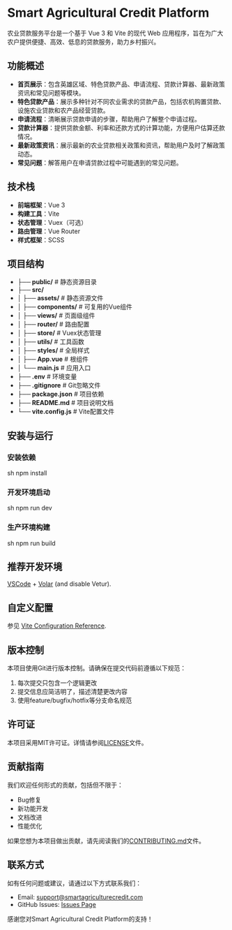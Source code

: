 # Smart Agricultural Credit Platform

农业贷款服务平台是一个基于 Vue 3 和 Vite 的现代 Web 应用程序，旨在为广大农户提供便捷、高效、低息的贷款服务，助力乡村振兴。

## 功能概述

- **首页展示**：包含英雄区域、特色贷款产品、申请流程、贷款计算器、最新政策资讯和常见问题等模块。
- **特色贷款产品**：展示多种针对不同农业需求的贷款产品，包括农机购置贷款、设施农业贷款和农产品经营贷款。
- **申请流程**：清晰展示贷款申请的步骤，帮助用户了解整个申请过程。
- **贷款计算器**：提供贷款金额、利率和还款方式的计算功能，方便用户估算还款情况。
- **最新政策资讯**：展示最新的农业贷款相关政策和资讯，帮助用户及时了解政策动态。
- **常见问题**：解答用户在申请贷款过程中可能遇到的常见问题。

## 技术栈

- **前端框架**：Vue 3
- **构建工具**：Vite
- **状态管理**：Vuex（可选）
- **路由管理**：Vue Router
- **样式框架**：SCSS

## 项目结构

- **├── public/**                   # 静态资源目录
- **├── src/**
- **│   ├── assets/**               # 静态资源文件
- **│   ├── components/**           # 可复用的Vue组件
- **│   ├── views/**                # 页面级组件
- **│   ├── router/**               # 路由配置
- **│   ├── store/**                # Vuex状态管理
- **│   ├── utils/**                # 工具函数
- **│   ├── styles/**               # 全局样式
- **│   ├── App.vue**               # 根组件
- **│   └── main.js**               # 应用入口
- **├── .env**                      # 环境变量
- **├── .gitignore**                # Git忽略文件
- **├── package.json**               # 项目依赖
- **├── README.md**                  # 项目说明文档
- **└── vite.config.js**            # Vite配置文件
## 安装与运行

### 安装依赖
sh
npm install

### 开发环境启动
sh
npm run dev

### 生产环境构建
sh
npm run build

## 推荐开发环境

[VSCode](https://code.visualstudio.com/) + [Volar](https://marketplace.visualstudio.com/items?itemName=Vue.volar) (and disable Vetur).

## 自定义配置

参见 [Vite Configuration Reference](https://vite.dev/config/).

## 版本控制

本项目使用Git进行版本控制。请确保在提交代码前遵循以下规范：

1. 每次提交只包含一个逻辑更改
2. 提交信息应简洁明了，描述清楚更改内容
3. 使用feature/bugfix/hotfix等分支命名规范

## 许可证

本项目采用MIT许可证。详情请参阅[LICENSE](LICENSE)文件。

## 贡献指南

我们欢迎任何形式的贡献，包括但不限于：

- Bug修复
- 新功能开发
- 文档改进
- 性能优化

如果您想为本项目做出贡献，请先阅读我们的[CONTRIBUTING.md](CONTRIBUTING.md)文件。

## 联系方式

如有任何问题或建议，请通过以下方式联系我们：

- Email: support@smartagriculturecredit.com
- GitHub Issues: [Issues Page](https://github.com/yourusername/smart-agricultural-credit/issues)

感谢您对Smart Agricultural Credit Platform的支持！
